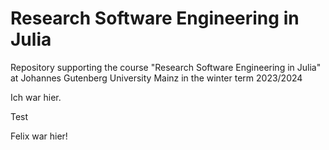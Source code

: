 # Research Software Engineering in Julia

Repository supporting the course "Research Software Engineering in Julia"
at Johannes Gutenberg University Mainz in the winter term 2023/2024

Ich war hier.

Test

Felix war hier!

